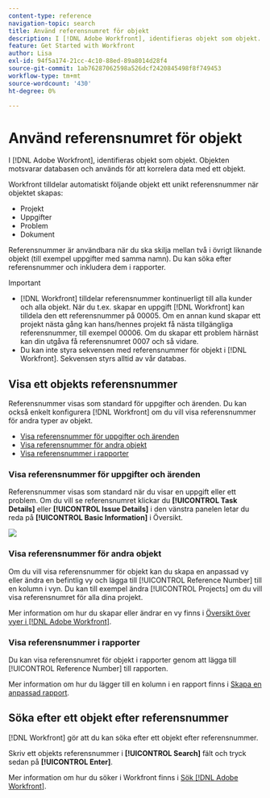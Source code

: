 ```yaml
---
content-type: reference
navigation-topic: search
title: Använd referensnumret för objekt
description: I [!DNL Adobe Workfront], identifieras objekt som objekt. Objekten motsvarar databasen och används för att korrelera data med ett objekt. Referensnummer är användbara när du ska skilja mellan två i övrigt liknande objekt (till exempel uppgifter med samma namn). Du kan söka efter referensnummer och inkludera dem i rapporter.
feature: Get Started with Workfront
author: Lisa
exl-id: 94f5a174-21cc-4c10-88ed-89a8014d28f4
source-git-commit: 1ab76287062598a526dcf2420845498f8f749453
workflow-type: tm+mt
source-wordcount: '430'
ht-degree: 0%

---
```


# Använd referensnumret för objekt

I [!DNL Adobe Workfront], identifieras objekt som objekt. Objekten motsvarar databasen och används för att korrelera data med ett objekt.

Workfront tilldelar automatiskt följande objekt ett unikt referensnummer när objektet skapas:

* Projekt
* Uppgifter
* Problem
* Dokument

Referensnummer är användbara när du ska skilja mellan två i övrigt liknande objekt (till exempel uppgifter med samma namn). Du kan söka efter referensnummer och inkludera dem i rapporter.

>[!IMPORTANT]
>
>* [!DNL Workfront] tilldelar referensnummer kontinuerligt till alla kunder och alla objekt. När du t.ex. skapar en uppgift [!DNL Workfront] kan tilldela den ett referensnummer på 00005. Om en annan kund skapar ett projekt nästa gång kan hans/hennes projekt få nästa tillgängliga referensnummer, till exempel 00006. Om du skapar ett problem härnäst kan din utgåva få referensnumret 0007 och så vidare.
>* Du kan inte styra sekvensen med referensnummer för objekt i [!DNL Workfront]. Sekvensen styrs alltid av vår databas.
>




## Visa ett objekts referensnummer

Referensnummer visas som standard för uppgifter och ärenden. Du kan också enkelt konfigurera [!DNL Workfront] om du vill visa referensnummer för andra typer av objekt.

* [Visa referensnummer för uppgifter och ärenden](#view-reference-numbers-for-tasks-and-issues)
* [Visa referensnummer för andra objekt](#view-reference-numbers-for-other-objects)
* [Visa referensnummer i rapporter](#view-reference-numbers-in-reports)

### Visa referensnummer för uppgifter och ärenden

Referensnummer visas som standard när du visar en uppgift eller ett problem.  Om du vill se referensnumret klickar du **[!UICONTROL Task Details]** eller **[!UICONTROL Issue Details]** i den vänstra panelen letar du reda på **[!UICONTROL Basic Information]** i Översikt.

![](assets/reference-number-nwe-350x184.png)

### Visa referensnummer för andra objekt

Om du vill visa referensnummer för objekt kan du skapa en anpassad vy eller ändra en befintlig vy och lägga till [!UICONTROL Reference Number] till en kolumn i vyn. Du kan till exempel ändra [!UICONTROL Projects] om du vill visa referensnumret för alla dina projekt.

Mer information om hur du skapar eller ändrar en vy finns i [Översikt över vyer i [!DNL Adobe Workfront]](../../../reports-and-dashboards/reports/reporting-elements/views-overview.md).

### Visa referensnummer i rapporter

Du kan visa referensnumret för objekt i rapporter genom att lägga till [!UICONTROL Reference Number] till rapporten.

Mer information om hur du lägger till en kolumn i en rapport finns i [Skapa en anpassad rapport](../../../reports-and-dashboards/reports/creating-and-managing-reports/create-custom-report.md).

## Söka efter ett objekt efter referensnummer

[!DNL Workfront] gör att du kan söka efter ett objekt efter referensnummer.

Skriv ett objekts referensnummer i **[!UICONTROL Search]** fält och tryck sedan på **[!UICONTROL Enter]**.

Mer information om hur du söker i Workfront finns i [Sök [!DNL Adobe Workfront]](../../../workfront-basics/navigate-workfront/search/search-workfront.md).
